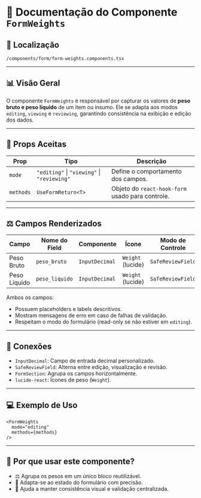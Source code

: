 # 📁 Documentação do Componente `FormWeights`

## 📁 Localização
`/components/form/form-weights.components.tsx`

---

## 📊 Visão Geral

O componente `FormWeights` é responsável por capturar os valores de **peso bruto e peso líquido** de um item ou insumo. Ele se adapta aos modos `editing`, `viewing` e `reviewing`, garantindo consistência na exibição e edição dos dados.

---

## 🧩 Props Aceitas

| Prop      | Tipo                          | Descrição                                         |
|-----------|-------------------------------|--------------------------------------------------|
| `mode`    | `"editing"` \| `"viewing"` \| `"reviewing"` | Define o comportamento dos campos.       |
| `methods` | `UseFormReturn<T>`            | Objeto do `react-hook-form` usado para controle. |

---

## ⚖️ Campos Renderizados

| Campo         | Nome do Field | Componente | Ícone  | Modo de Controle          |
|---------------|----------------|-------------|--------|----------------------------|
| Peso Bruto    | `peso_bruto`   | `InputDecimal` | `Weight` (lucide) | `SafeReviewField`         |
| Peso Líquido  | `peso_liquido` | `InputDecimal` | `Weight` (lucide) | `SafeReviewField`         |

Ambos os campos:
- Possuem placeholders e labels descritivos.
- Mostram mensagens de erro em caso de falhas de validação.
- Respeitam o modo do formulário (read-only se não estiver em `editing`).

---

## 🔗 Conexões

- `InputDecimal`: Campo de entrada decimal personalizado.
- `SafeReviewField`: Alterna entre edição, visualização e revisão.
- `FormSection`: Agrupa os campos horizontalmente.
- `lucide-react`: Ícones de peso (`Weight`).

---

## 💻 Exemplo de Uso

```tsx
<FormWeights
  mode="editing"
  methods={methods}
/>
```

---

## 🧠 Por que usar este componente?

- ⚖️ Agrupa os pesos em um único bloco reutilizável.
- 🔁 Adapta-se ao estado do formulário com precisão.
- 🧼 Ajuda a manter consistência visual e validação centralizada.
